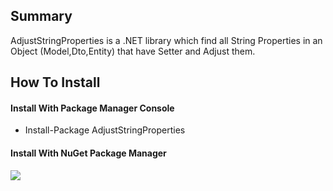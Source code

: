 ## Summary
AdjustStringProperties is a .NET library which find all String Properties in an Object (Model,Dto,Entity) that have Setter and Adjust them.

## How To Install
#### Install With Package Manager Console
- Install-Package AdjustStringProperties

#### Install With NuGet Package Manager
![](https://github.com/ARFarokhi/AdjustStringProperties/blob/master/AdjustStringProperty/AdjustStringProperty/Img/Nuget.png)

    
